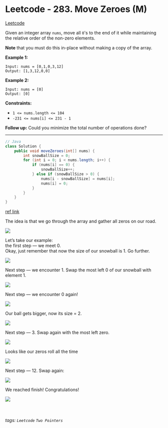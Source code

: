 # Leetcode - 283. Move Zeroes (M)

[Leetcode](https://leetcode.com/problems/move-zeroes/)

Given an integer array `nums`, move all `0`'s to the end of it while maintaining the relative order of the non-zero elements.

**Note** that you must do this in-place without making a copy of the array.

**Example 1:**
```
Input: nums = [0,1,0,3,12]  
Output: [1,3,12,0,0]
```
**Example 2:**
```
Input: nums = [0]  
Output: [0]
```
**Constraints:**

-   `1 <= nums.length <= 104`
-   `-231 <= nums[i] <= 231 - 1`

**Follow up:** Could you minimize the total number of operations done?

---

```java
// Java  
class Solution {  
    public void moveZeroes(int[] nums) {  
        int snowBallSize = 0;  
        for (int i = 0; i < nums.length; i++) {  
            if (nums[i] == 0) {  
                snowBallSize++;  
            } else if (snowBallSize > 0) {  
                nums[i - snowBallSize] = nums[i];  
                nums[i] = 0;  
            }  
        }  
    }  
}
```

[ref link](https://leetcode.com/problems/move-zeroes/solutions/172432/the-easiest-but-unusual-snowball-java-solution-beats-100-o-n-clear-explanation/)

The idea is that we go through the array and gather all zeros on our road.

![](https://miro.medium.com/max/1280/0*-xLkUMnlmTcocxpo.png)

Let’s take our example:  
the first step — we meet 0.  
Okay, just remember that now the size of our snowball is 1. Go further.

![](https://miro.medium.com/max/994/0*jpDCL5fBcI7mYevc.png)

Next step — we encounter 1. Swap the most left 0 of our snowball with element 1.

![](https://miro.medium.com/max/1120/0*uALOjU8sUAeqQGCV.png)

Next step — we encounter 0 again!

![](https://miro.medium.com/max/1120/0*KoKRsAdEFA461Q53.png)

Our ball gets bigger, now its size = 2.

![](https://miro.medium.com/max/1120/0*LSUDQEwZmKKnmoJ3.png)

Next step — 3. Swap again with the most left zero.

![](https://miro.medium.com/max/1120/0*YEPh8gBLPH37bgaA.png)

Looks like our zeros roll all the time

![](https://miro.medium.com/max/1120/0*ZjkIiU4cGE6dXnj0.png)

Next step — 12. Swap again:

![](https://miro.medium.com/max/1120/0*V_K1-JD22ZMDxKN-.png)

We reached finish! Congratulations!

![](https://miro.medium.com/max/1120/0*-A3TLYgUo4HMa8WG.png)

[  
](https://medium.com/tag/leetcode?source=post_page-----b8d4c8e1208c---------------leetcode-----------------)



###### tags: `Leetcode` `Two Pointers`
